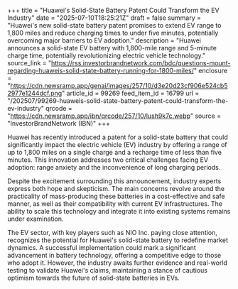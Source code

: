 +++
title = "Huawei's Solid-State Battery Patent Could Transform the EV Industry"
date = "2025-07-10T18:25:21Z"
draft = false
summary = "Huawei's new solid-state battery patent promises to extend EV range to 1,800 miles and reduce charging times to under five minutes, potentially overcoming major barriers to EV adoption."
description = "Huawei announces a solid-state EV battery with 1,800-mile range and 5-minute charge time, potentially revolutionizing electric vehicle technology."
source_link = "https://rss.investorbrandnetwork.com/bdc/questions-mount-regarding-huaweis-solid-state-battery-running-for-1800-miles/"
enclosure = "https://cdn.newsramp.app/genai/images/257/10/d3e20d23cf906e524cb52977e1244dcf.png"
article_id = 99269
feed_item_id = 16799
url = "/202507/99269-huaweis-solid-state-battery-patent-could-transform-the-ev-industry"
qrcode = "https://cdn.newsramp.app/ibn/qrcode/257/10/lush9k7c.webp"
source = "InvestorBrandNetwork (IBN)"
+++

<p>Huawei has recently introduced a patent for a solid-state battery that could significantly impact the electric vehicle (EV) industry by offering a range of up to 1,800 miles on a single charge and a recharge time of less than five minutes. This innovation addresses two critical challenges facing EV adoption: range anxiety and the inconvenience of long charging periods.</p><p>Despite the excitement surrounding this announcement, industry experts express both hope and skepticism. The main concerns revolve around the practicality of mass-producing these batteries in a cost-effective and safe manner, as well as their compatibility with current EV infrastructures. The ability to scale this technology and integrate it into existing systems remains under examination.</p><p>The EV sector, with key players such as NIO Inc. paying close attention, recognizes the potential for Huawei's solid-state battery to redefine market dynamics. A successful implementation could mark a significant advancement in battery technology, offering a competitive edge to those who adopt it. However, the industry awaits further evidence and real-world testing to validate Huawei's claims, maintaining a stance of cautious optimism towards the future of solid-state batteries in EVs.</p>